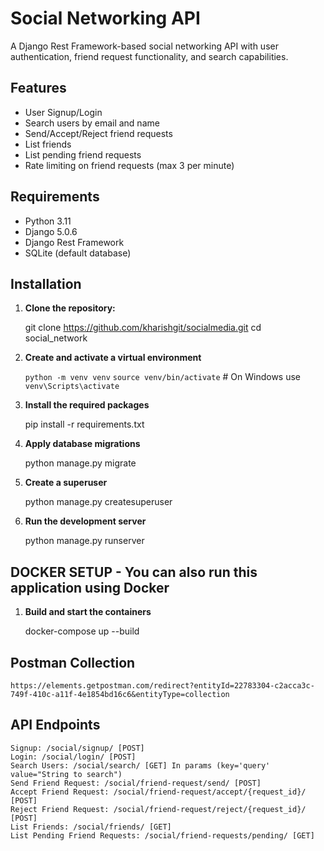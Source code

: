 # Social Networking API

A Django Rest Framework-based social networking API with user authentication, friend request functionality, and search capabilities.

## Features

- User Signup/Login
- Search users by email and name
- Send/Accept/Reject friend requests
- List friends
- List pending friend requests
- Rate limiting on friend requests (max 3 per minute)

## Requirements

- Python 3.11
- Django 5.0.6
- Django Rest Framework
- SQLite (default database)

## Installation

1. **Clone the repository:**
   
   git clone https://github.com/kharishgit/socialmedia.git
   cd social_network

2. **Create and activate a virtual environment**
   
    `python -m venv venv`
    `source venv/bin/activate`  # On Windows use `venv\Scripts\activate`

3. **Install the required packages**

    pip install -r requirements.txt

4. **Apply database migrations**

    python manage.py migrate

5. **Create a superuser**

    python manage.py createsuperuser

6. **Run the development server**

    python manage.py runserver

## DOCKER SETUP - You can also run this application using Docker

1. **Build and start the containers**

    docker-compose up --build




## Postman Collection

    https://elements.getpostman.com/redirect?entityId=22783304-c2acca3c-749f-410c-a11f-4e1854bd16c6&entityType=collection

## API Endpoints

    Signup: /social/signup/ [POST]
    Login: /social/login/ [POST]
    Search Users: /social/search/ [GET] In params (key='query' value="String to search")
    Send Friend Request: /social/friend-request/send/ [POST]
    Accept Friend Request: /social/friend-request/accept/{request_id}/ [POST]
    Reject Friend Request: /social/friend-request/reject/{request_id}/ [POST]
    List Friends: /social/friends/ [GET]
    List Pending Friend Requests: /social/friend-requests/pending/ [GET]


